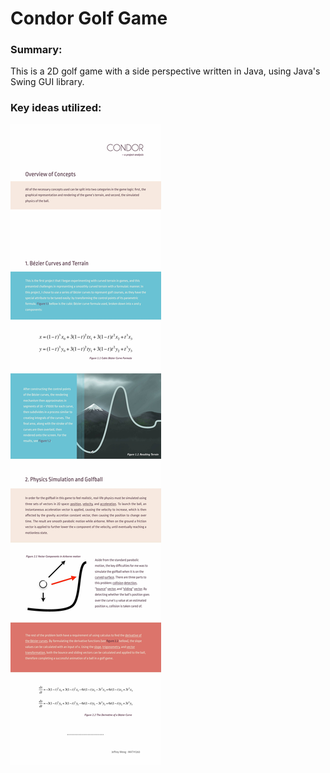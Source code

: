 # Condor Golf Game

### Summary:

This is a 2D golf game with a side perspective written in Java, using Java's Swing GUI library.

### Key ideas utilized:
<img src="https://raw.githubusercontent.com/BeanRider/CondorGolfGame/master/file-page1.jpeg" />

